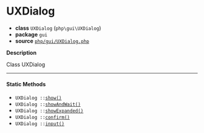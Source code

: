 # UXDialog

- **class** `UXDialog` (`php\gui\UXDialog`)
- **package** `gui`
- **source** [`php/gui/UXDialog.php`](./src/main/resources/JPHP-INF/sdk/php/gui/UXDialog.php)

**Description**

Class UXDialog

---

#### Static Methods

- `UXDialog ::`[`show()`](#method-show)
- `UXDialog ::`[`showAndWait()`](#method-showandwait)
- `UXDialog ::`[`showExpanded()`](#method-showexpanded)
- `UXDialog ::`[`confirm()`](#method-confirm)
- `UXDialog ::`[`input()`](#method-input)